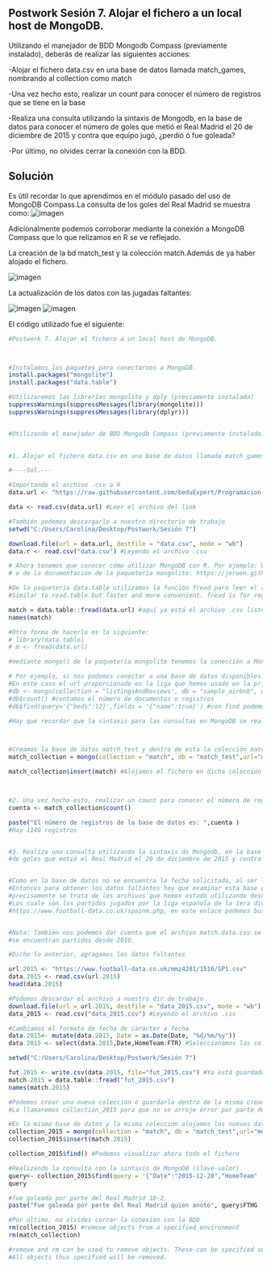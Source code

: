 ## Postwork Sesión 7. Alojar el fichero a un local host de MongoDB.

Utilizando el manejador de BDD Mongodb Compass (previamente instalado), deberás de realizar las siguientes acciones:

-Alojar el fichero data.csv en una base de datos llamada match_games, nombrando al collection como match

-Una vez hecho esto, realizar un count para conocer el número de registros que se tiene en la base

-Realiza una consulta utilizando la sintaxis de Mongodb, en la base de datos para conocer el número de goles que metió el Real Madrid el 20 de diciembre de 2015 y contra que equipo jugó, ¿perdió ó fue goleada?

-Por último, no olvides cerrar la conexión con la BDD.

## Solución
Es útil recordar lo que aprendimos en el módulo pasado del uso de MongoDB Compass.La consulta de los goles del Real Madrid se muestra como:
![imagen](img/query.png)

Adicionalmente podemos corroborar mediante la conexión a MongoDB Compass que lo que relizamos en R se ve reflejado. 

La creación de la bd match_test y la colección match.Además de ya haber alojado el fichero.

![imagen](img/match_mongo.png)

La actualización de los datos con las jugadas faltantes:

![imagen](img/match_actual.png)
![imagen](img/match_2015.png)


El código utilizado fue el siguiente:
```R
#Postwork 7. Alojar el fichero a un local host de MongoDB.



#Instalamos los paquetes para conectarnos a MongoDB. 
install.packages("mongolite")
install.packages("data.table")

#Utilizaremos las librerías mongolite y dply (previamente instalada)
suppressWarnings(suppressMessages(library(mongolite)))
suppressWarnings(suppressMessages(library(dplyr)))


#Utilizando el manejador de BDD Mongodb Compass (previamente instalado), deberás de realizar las siguientes acciones:

  
#1. Alojar el fichero data.csv en una base de datos llamada match_games, nombrando al collection como match

#----Sol.---

#Importando el archivo .csv a R
data.url <- "https://raw.githubusercontent.com/beduExpert/Programacion-con-R-Santander/master/Sesion-07/Postwork/data.csv"

data <- read.csv(data.url) #Leer el archivo del link

#También podemos descargarlo a nuestro directorio de trabajo
setwd("C:/Users/Carolina/Desktop/Postwork/Sesión 7")

download.file(url = data.url, destfile = "data.csv", mode = "wb")
data.r <- read.csv("data.csv") #Leyendo el archivo .csv

# Ahora tenemos que conocer cómo utilizar MongoDB con R. Por ejemplo: Using MongoDB with R : https://datascienceplus.com/using-mongodb-with-r/
# o de la documentación de la paquetería mongolite: https://jeroen.github.io/mongolite/query-data.html 

#De la paquetería data.table utilizamos la función fread para leer el archivo, fread stands for Fast and friendly file finagler
#Similar to read.table but faster and more convenient. fread is for regular delimited files; i.e., where every row has the same number of columns.

match = data.table::fread(data.url) #aquí ya está el archivo .csv listo para exportar a MongoDB
names(match)

#Otra forma de hacerlo es la siguiente:
# library(data.table)
# m <- fread(data.url)

#mediante mongo() de la paquetería mongolite tenemos la conección a MongoDB

# Por ejemplo, si nos podemos conectar a una base de datos disponibles en MongoDB, por default  url = "mongodb://localhost"
#En este caso el url proporcionado es la liga que hemos usado en la primera fase del curso, en ***** se coloca la contraseña que es parte de las credenciales
#db <- mongo(collection = "listingsAndReviews", db = "sample_airbnb", url = "mongodb+srv://CaroBer:********@clusterbedu.v2ujr.mongodb.net/test?authSource=admin&replicaSet=atlas-b1gsnf-shard-0&connectTimeoutMS=600000&socketTimeoutMS=6000000&readPreference=primary&appname=MongoDB%20Compass&ssl=true")
#db$count() #contamos el número de documentos o registros
#db$find(query='{"beds":12}',fields = '{"name":true}') #con find podemos hacer consultas

#Hay que recordar que la sintaxis para las consultas en MongoDB se realizan como llave-valor.



#Creamos la base de datos match_test y dentro de esta la colección match
match_collection = mongo(collection = "match", db = "match_test",url="mongodb+srv://CaroBer:********@clusterbedu.v2ujr.mongodb.net/test?authSource=admin&replicaSet=atlas-b1gsnf-shard-0&connectTimeoutMS=600000&socketTimeoutMS=6000000&readPreference=primary&appname=MongoDB%20Compass&ssl=true")

match_collection$insert(match) #Alojamos el fichero en dicha colección mediante insert



#2. Una vez hecho esto, realizar un count para conocer el número de registros que se tiene en la base
cuenta <- match_collection$count()

paste("El número de registros de la base de datos es: ",cuenta )
#Hay 1140 registros 


#3. Realiza una consulta utilizando la sintaxis de Mongodb, en la base de datos para conocer el número
#de goles que metió el Real Madrid el 20 de diciembre de 2015 y contra que equipo jugó, ¿perdió ó fue goleada?


#Como en la base de datos no se encuentra la fecha solicitada, al ser la menor fecha en 2017
#Entonces para obtener los datos faltantes hay que examinar esta base de datos y darnos cuenta de que 
#precisamente se trata de los archivos que hemos estado utilizando desde los primeros Postwork.
#Los cuale son los partidos jugados por la liga española de la 1era división, las cuales se encuentran en:
#https://www.football-data.co.uk/spainm.php, en este enlace podemos buscar los datos correspondientes a la temporada 2015-2016


#Nota: También nos podemos dar cuenta que el archivo match.data.csv se encuentra en el postwork 6, en el cual
#se encuentran partidos desde 2010.

#Dicho lo anterior, agragamos los datos faltantes

url.2015 <- "https://www.football-data.co.uk/mmz4281/1516/SP1.csv"
data.2015 <- read.csv(url.2015)
head(data.2015)

#Podemos descardar el archivo a nuestro dir de trabajo 
download.file(url = url.2015, destfile = "data_2015.csv", mode = "wb")
data_2015 <- read.csv("data_2015.csv") #Leyendo el archivo .csv

#Cambiamos el formato de fecha de caracter a fecha
data.2015<- mutate(data.2015, Date = as.Date(Date, "%d/%m/%y"))
data.2015 <- select(data.2015,Date,HomeTeam:FTR) #Seleccionamos las columnas que nos interesan

setwd("C:/Users/Carolina/Desktop/Postwork/Sesión 7")

fut.2015 <- write.csv(data.2015, file="fut_2015.csv") #Ya está guardado el .csv en el dir de trabajo 
match.2015 = data.table::fread("fut_2015.csv")
names(match.2015)

#Podemos crear una nueva colección o guardarla dentro de la misma creada anteriormente, para recordarlo:
#La llamaremos collection_2015 para que no se arroje error por parte de R, ya que es un "Environment" 

#En la misma base de datos y la misma colección alojamos los nuevos datos
collection_2015 = mongo(collection = "match", db = "match_test",url="mongodb+srv://CaroBer:********@clusterbedu.v2ujr.mongodb.net/test?authSource=admin&replicaSet=atlas-b1gsnf-shard-0&connectTimeoutMS=600000&socketTimeoutMS=6000000&readPreference=primary&appname=MongoDB%20Compass&ssl=true")
collection_2015$insert(match.2015)  

collection_2015$find() #Podemos visualizar ahora todo el fichero 

#Realizando la consulta con la sintaxis de MongoDB (llave-valor)
query<- collection_2015$find(query = '{"Date":"2015-12-20","HomeTeam" : "Real Madrid"}')
query

#fue goleada por parte del Real Madrid 10-2.
paste("Fue goleada por parte del Real Madrid quien anotó", query$FTHG ,"goles contra el", query$AwayTeam)

#Por último, no olvides cerrar la conexión con la BDD
rm(collection_2015) #remove objects from a specified environment
rm(match_collection)

#remove and rm can be used to remove objects. These can be specified successively as character strings, or in the character vector list, or through a combination of both.
#All objects thus specified will be removed.
```
